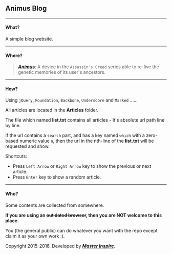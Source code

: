 ## Animus Blog

* * *

#### What?

A simple blog website.


* * *

#### Where?

> ***[Animus](https://en.wikipedia.org/wiki/Animus)***: A device in the `Assassin's Creed` series able to re-live the genetic memories of its user's ancestors.

* * *

#### How?

Using `jQuery`, `Foundation`, `Backbone`, `Underscore` and `Marked` ......

All articles are located in the **Articles** folder.

The file which named **list.txt** contains all articles - It's absolute url path line by line.

If the url contains a `search` part, and has a key named `which` with a zero-based numeric value `n`, then the url in the nth-line of the **list.txt** will be requested and show.

Shortcuts:

* Press `Left Arrow` or `Right Arrow` key to show the previous or next article.
* Press `Enter` key to show a random article.

* * *

#### Who?

Some contents are collected from somewhere.

**If you are using an ~~out dated browser~~, then you are NOT welcome to this place.**

You (the general public) can do whatever you want with the repo except claim it as your own work :).

Copyright 2015-2016. Developed by ***[Master Inspire](https://github.com/Master-Inspire/)***.
